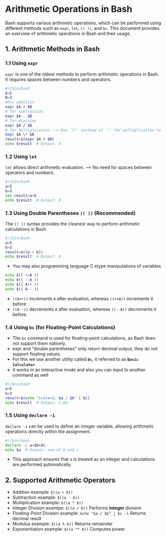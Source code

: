 # Arithmetic Operations in Bash

Bash supports various arithmetic operations, which can be performed using different methods such as `expr`, `let`, `(( ))`, and `bc`. This document provides an overview of arithmetic operations in Bash and their usage.

## 1. Arithmetic Methods in Bash

### 1.1 Using `expr`
`expr` is one of the oldest methods to perform arithmetic operations in Bash. It requires spaces between numbers and operators.
```bash
#!/bin/bash
A=5
B=3
#for addition   
expr $A + $B
# for subtraction
expr $A - $B
# for division
expr $A / $B
# for multiplication --> Use `\*` instead of `*` for multiplication to avoid wildcard expansion.
expr $A \* $B
result=$(expr $A + $B)
echo $result  # Output: 8
```

### 1.2 Using `let`
`let` allows direct arithmetic evaluation. -->  No need for spaces between operators and numbers.
```bash
#!/bin/bash
a=5
b=3
let result=a+b
echo $result  # Output: 8
```

### 1.3 Using Double Parentheses `(( ))` (Recommended)
The `(( ))` syntax provides the cleanest way to perform arithmetic calculations in Bash.
```bash
#!/bin/bash
a=5
b=3
result=$((a + b))
echo $result  # Output: 8
```


- You may also programming language C stype manipulations of variables
``` bash 
echo $(( ++A ))
echo $(( --A ))
echo $(( A++ ))
echo $(( A-- ))
```
-  `((A++))` increments `A` after evaluation, whereas `((++A))` increments it before.
- `((A--))` decrements `A` after evaluation, whereas `((--A))` decrements it before.


### 1.4 Using `bc` (for Floating-Point Calculations)

- The `bc` command is used for floating-point calculations, as Bash does not support them natively.
- expr and "double parentheses" only return decimal output, they do not support floating values.
- For this we use another utility called **`bc`**, it referred to as **`Basic Calculator`**.
- It works in an interactive mode and also you can input to another command as well


```bash
#!/bin/bash
a=5
b=3
result=$(echo "scale=2; $a / $b" | bc)
echo $result  # Output: 1.66
```



### 1.5 Using `declare -i`
`declare -i` can be used to define an integer variable, allowing arithmetic operations directly within the assignment.
```bash
#!/bin/bash
declare -i a=$b+$c
echo $a  # Output: sum of b and c
```
- This approach ensures that `a` is treated as an integer and calculations are performed automatically.



## 2. Supported Arithmetic Operators
-  Addition  example:  `$((a + b))`   
-  Subtraction example: `$((a - b))`   
-  Multiplication example: `$((a * b))`   
-  Integer Division examlpe: `$((a / b))`  Performs **integer** division 
-  Floating-Point Division example: `echo "$a / $b" | bc -l`  Returns decimal result
-  Modulus example: `$((a % b))`  Returns remainder 
-  Exponentiation example: `$((a ** b))` Computes power 
















